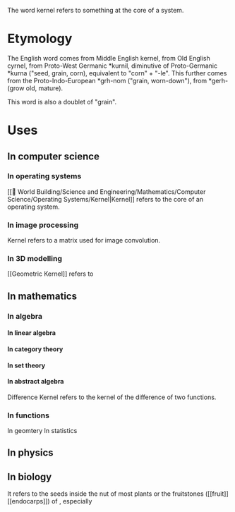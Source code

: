 The word kernel refers to something at the core of a system.
# Etymology
The English word comes from Middle English kernel, from Old English cyrnel, from Proto-West Germanic \*kurnil, diminutive of Proto-Germanic \*kurna ("seed, grain, corn), equivalent to "corn" + "-le". This further comes from the Proto-Indo-European \*grh-nom ("grain, worn-down"), from \*gerh- (grow old, mature).

This word is also a doublet of "grain".
# Uses
## In computer science
### In operating systems
[[🔮 World Building/Science and Engineering/Mathematics/Computer Science/Operating Systems/Kernel|Kernel]] refers to the core of an operating system.
### In image processing
Kernel refers to a matrix used for image convolution.
### In 3D modelling
[[Geometric Kernel]] refers to
## In mathematics
### In algebra
#### In linear algebra
#### In category theory
#### In set theory
#### In abstract algebra
Difference Kernel refers to the kernel of the difference of two functions.
### In functions
In geomtery
In statistics
## In physics
## In biology
It refers to the seeds inside the nut of most plants or the fruitstones ([[fruit]] [[endocarps]]) of , especially